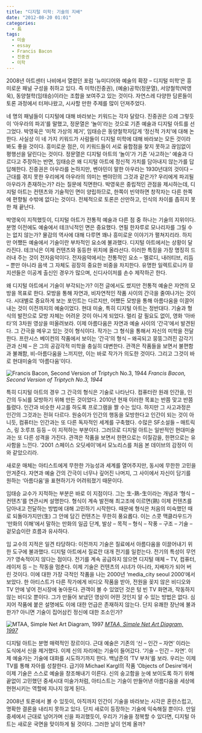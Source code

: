 ```yaml
---
title: "디지털 미학: 기술의 지배"
date: "2012-08-20 01:01"
categories:
  - 長
tags:
  - 미술
  - essay
  - Francis Bacon
  - 진중권
  - 미학
---
```


2008년 아트센터 나비에서 열렸던 포럼 ‘뉴미디어와 예술의 확장 – 디지털 미학’은 흥미로운 패널 구성을 취하고 있다. 즉 미학(진중권), (예술)공학(정문열), 서양철학(박영욱), 동양철학(임태승)이라는 조합을 보여주고 있는 것이다. 자연스레 다양한 담론들이 토론 과정에서 터져나왔고, 시사할 만한 주제를 많이 던져주었다.

네 명의 패널들이 디지털에 대해 바라보는 키워드는 각자 달랐다. 진중권은 으레 그렇듯이 ‘아우라의 파괴’를 말했고, 정문열은 ‘놀이’라는 것으로 기존 예술과 디지털 아트를 선그었다. 박영욱은 ‘미적 가상의 제거’, 임태승은 동양철학자답게 ‘정신적 가치’에 대해 논한다. 사실상 이 네 가지 키워드가 사람들이 디지털 미학에 대해 바라보는 모든 것이라 봐도 좋을 것이다. 흥미로운 점은, 이 키워드들이 서로 융합점을 찾지 못하고 끊임없이 평행선을 달린다는 것이다. 정문열은 디지털 아트의 ‘놀이’가 기존 ‘사고하는’ 예술과 다르다고 주장하는 반면, 임태승은 왜 디지털 아트에 정신적 가치를 담아내지 않는가를 답답해한다. 진중권은 아우라를 논하지만, 벤야민이 말한 아우라는 1930년대의 것이다 – 근대를 겪지 못한 우리에게 아우라의 의미는 벤야민의 그것과 같은가? 우리에게 파괴될 아우라가 존재하는가? 라는 질문에 직면한다. 박영욱은 중립적인 관점을 제시하는데, 디지털 아트는 컨텐츠와 기술적인 면이 양립하므로, 한쪽이 빈약하면 창작자는 다른 한쪽에 편향될 수밖에 없다는 것이다. 전체적으로 토론은 산만하고, 인식의 차이를 좁히지 못한 채 끝난다.

박영욱이 지적했듯이, 디지털 아트가 전통적 예술과 다른 점 중 하나는 기술의 지위이다. 분명 이전에도 예술에서 테크닉적인 면은 중요했다. 연필 한자루로 모나리자를 그릴 수는 없지 않는가? 물감의 역사에 대해 다루면 꽤나 흥미로운 이야기가 펼쳐지리라. 하지만 어쨌든 예술에서 기술이란 부차적인 요소에 불과했다. 디지털 아트에서는 상황이 달라진다. 테크닉은 이제 컨텐츠와 동등한 위치에 올라선다. 이러한 특징을 가장 명징히 드러내 주는 것이 전자음악이다. 전자음악에서는 전통적인 요소 – 멜로디, 내러티브, 리듬 – 뿐만 아니라 음색 그 자체도 굉장히 중요한 비중을 차지한다. 유명한 일렉트로니카 뮤지션들은 이공계 출신인 경우가 많으며, 신디사이저를 손수 제작하곤 한다.

왜 디지털 아트에서 기술이 부각되는가? 이전 글에서도 썼지만 전통적 예술은 자연의 모방을 목표로 한다. 모방을 통해 자연과, 비자연적인 작품 사이의 간극을 줄여나가는 것이다. 시대별로 중요하게 보는 포인트는 다르지만, 어쨌든 모방을 통해 아름다움을 이끌어내는 것이 이전까지의 예술이었다. 현대 미술, 특히 디지털 아트는 정반대다. 기술과 형식의 발전으로 모방 자체는 어려운 것이 아니게 되었다. 멀리 갈 필요도 없이, 영화 ‘아바타’의 3차원 영상을 떠올려보라. 이제 아름다움은 자연과 예술 사이의 ‘간극’에서 발견된다. 그 간극을 메우고 있는 것이 형식이다. 작가는 그 형식을 통해서 자신의 미학을 전달한다. 프란시스 베이컨의 작품에서 보이는 ‘간극’의 형식 – 왜곡되고 뭉뚱그려진 감각기관과 신체 – 은 그의 공감각적 미학을 충실히 대변한다. 관객은 작품들을 보면서 불편함과 불쾌함, 비-아름다움을 느끼지만, 이는 바로 작가가 의도한 것이다. 그리고 그것이 바로 현대미술의 ‘아름다움’이다.

![Francis Bacon, Second Version of Triptych No.3, 1944](/images/2016/08/fbacontripych.jpg)
_Francis Bacon, Second Version of Triptych No.3, 1944_

특히 디지털 아트의 경우 그 간극의 형식은 기술로 나타난다. 컴퓨터란 원래 인간을, 인간의 두뇌를 모방하기 위해 만든 것이었다. 2010년 현재 이러한 목표는 반쯤 맞고 반쯤 틀렸다. 인간과 비슷한 사고를 하도록 프로그램을 짤 수는 있다. 하지만 그 사고과정은 인간의 그것과는 전혀 다르다. 원숭이가 인간의 행동을 모방한다고 인간이 되는 것이 아니듯, 컴퓨터는 인간과는 또 다른 독자적인 세계를 구축했다. 수많은 SF소설들 – 매트릭스, 링 3:루프 등등 – 이 지적하는 부분이다. 그러므로 디지털 아트는 일반적인 현대미술과는 또 다른 성격을 가진다. 관객은 작품을 보면서 한편으로는 이질감을, 한편으로는 유사함을 느낀다. ’2001 스페이스 오딧세이’에서 모노리스를 처음 본 데이브의 감정이 이와 같았으리라.

새로운 매체는 아티스트에게 무한한 가능성과 세계를 열어주지만, 동시에 무한한 고민을 안겨준다. 자연과 예술 간의 간극이 너무나 깊어진 나머지, 그 사이에서 자신이 담기를 원하는 ‘아름다움’을 표현하기가 어려워졌기 때문이다.

임태승 교수가 지적하는 부분은 바로 이 지점이다. 그는 生-熟-生이라는 개념과 ‘형식 – 컨텐츠’를 연관시켜 설명한다. 형식이 계속 발전해 최고조에 이르면(熟) 이제 컨텐츠를 담아내고 전달하는 방법에 대해 고민하기 시작한다. 때문에 형식은 처음의 미숙했던 때로 되돌아가지만(生) 그 안에 담긴 컨텐츠는 무한히 풍요롭다. 이는 스콧 맥클라우드가 ‘만화의 이해’에서 말하는 만화의 일곱 단계, 발상 – 목적 – 형식 – 작풍 – 구조 – 기술 – 겉모습이란 흐름과 유사하다.

임 교수의 지적은 일견 타당하다: 이전까지 기술은 질료에서 아름다움을 이끌어내기 위한 도구에 불과했다. 디지털 아트에서 질료란 대개 전기를 일컫는다. 전기의 특성이 무언가? 영속적이지 않다는 점이다. 전기를 계속 공급하지 않으면 디지털 매체 – TV, 컴퓨터, 레이저 등 – 는 작동을 멈춘다. 이제 기술은 컨텐츠의 시녀가 아니라, 지배자가 되어 버린 것이다. 이에 대한 가장 극적인 작품을 나는 2000년 ‘media_city seoul 2000′에서 보았다. 한 아티스트가 다른 작가에게 비디오 작품을 받아, 전원을 꽂지 않은 비디오와 TV 안에 넣어 전시장에 놓아둔다. 관객이 볼 수 있었던 것은 텅 빈 TV 화면과, 작동하지 않는 비디오 뿐이다. 그가 만들어 보냈던 영상이 어떤 것인지 알 수 있는 방법은 없다. 심지어 작품에 붙은 설명에도 이에 대한 언급은 존재하지 않는다. 단지 유쾌한 장난에 불과한가? 아니면 기술이 집어삼킨 정신에 대한 조소인가?

![MTAA, Simple Net Art Diagram, 1997](/images/2016/08/netartdiagram.gif)
_[MTAA, Simple Net Art Diagram, 1997](http://www.mtaa.net/mtaaRR/off-line_art/snad.html)_

디지털 아트는 분명 매력적인 장르이다. 근대 예술은 기존의 ‘신 – 인간 – 자연’ 이라는  도식에서 신을 제거했다. 이제 신의 자리에는 기술이 들어갔다. ‘기술 – 인간 – 자연’. 이제 예술가는 기술에 대화를 시도하기까지 한다. 백남준의 ‘TV 부처’를 보라. 우리는 이제 TV를 통해 자아를 성찰한다. 급기야 Michael Kargl의 작품 ‘Objects of Desire’에서 이제 기술은 스스로 예술을 창조해내기 이른다. 신의 숭고함을 눈에 보이도록 하기 위해 끝없이 고민했던 중세시대 미술가처럼, 아티스트는 기술이 만들어낸 아름다움을 세상에 현현시키는 역할에 지나지 않게 된다.

2008년 토론에서 볼 수 있듯이, 아직까지 인간이 기술을 바라보는 시각은 혼란스럽고, 명확한 결론을 내리지 못하고 있다. 단지 새로이 등장하는 기술에 익숙해질 뿐이다. 만일 중세에서 근대로 넘어가며 신을 파괴했듯이, 우리가 기술을 정복할 수 있다면, 디지털 아트는 새로운 국면을 맞이하게 될 것이다. 그러한 날이 언제 올까?
